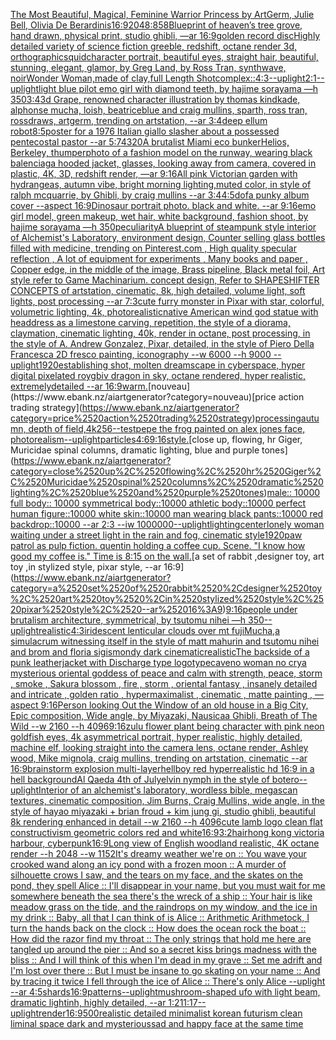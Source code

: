 [The Most Beautiful, Magical, Feminine Warrior Princess by ArtGerm, Julie Bell, Olivia De Berardinis](https://www.ebank.nz/aiartgenerator?category=The%2520Most%2520Beautiful%2C%2520Magical%2C%2520Feminine%2520Warrior%2520Princess%2520by%2520ArtGerm%2C%2520Julie%2520Bell%2C%2520Olivia%2520De%2520Berardinis)[16:9](https://www.ebank.nz/aiartgenerator?category=16%3A9)[2048:858](https://www.ebank.nz/aiartgenerator?category=2048%3A858)[Blueprint of heaven’s tree grove, hand drawn, physical print, studio ghibli, —ar 16:9](https://www.ebank.nz/aiartgenerator?category=Blueprint%2520of%2520heaven%E2%80%99s%2520tree%2520grove%2C%2520hand%2520drawn%2C%2520physical%2520print%2C%2520studio%2520ghibli%2C%2520%E2%80%94ar%252016%3A9)[golden record disc](https://www.ebank.nz/aiartgenerator?category=golden%2520record%2520disc)[Highly detailed variety of science fiction greeble, redshift, octane render 3d, orthographic](https://www.ebank.nz/aiartgenerator?category=Highly%2520detailed%2520variety%2520of%2520science%2520fiction%2520greeble%2C%2520redshift%2C%2520octane%2520render%25203d%2C%2520orthographic)[squid](https://www.ebank.nz/aiartgenerator?category=squid)[character portrait, beautiful eyes, straight hair, beautiful, stunning, elegant, glamor, by Greg Land, by Ross Tran, synthwave, noir](https://www.ebank.nz/aiartgenerator?category=character%2520portrait%2C%2520beautiful%2520eyes%2C%2520straight%2520hair%2C%2520beautiful%2C%2520stunning%2C%2520elegant%2C%2520glamor%2C%2520by%2520Greg%2520Land%2C%2520by%2520Ross%2520Tran%2C%2520synthwave%2C%2520noir)[Wonder Woman,made of clay,full Length Shot](https://www.ebank.nz/aiartgenerator?category=Wonder%2520Woman%2Cmade%2520of%2520clay%2Cfull%2520Length%2520Shot)[complex::](https://www.ebank.nz/aiartgenerator?category=complex%3A%3A)[4:3](https://www.ebank.nz/aiartgenerator?category=4%3A3)[--uplight](https://www.ebank.nz/aiartgenerator?category=--uplight)[2:1](https://www.ebank.nz/aiartgenerator?category=2%3A1)[--uplight](https://www.ebank.nz/aiartgenerator?category=--uplight)[light blue pilot emo girl with diamond teeth, by hajime sorayama —h 350](https://www.ebank.nz/aiartgenerator?category=light%2520blue%2520pilot%2520emo%2520girl%2520with%2520diamond%2520teeth%2C%2520by%2520hajime%2520sorayama%2520%E2%80%94h%2520350)[3:4](https://www.ebank.nz/aiartgenerator?category=3%3A4)[3d Grape, renowned character illustration by thomas kindkade, alphonse mucha, loish, beatriceblue and craig mullins, sparth, ross tran, rossdraws, artgerm, trending on artstation, --ar 3:4](https://www.ebank.nz/aiartgenerator?category=3d%2520Grape%2C%2520renowned%2520character%2520illustration%2520by%2520thomas%2520kindkade%2C%2520alphonse%2520mucha%2C%2520loish%2C%2520beatriceblue%2520and%2520craig%2520mullins%2C%2520sparth%2C%2520ross%2520tran%2C%2520rossdraws%2C%2520artgerm%2C%2520trending%2520on%2520artstation%2C%2520--ar%25203%3A4)[deep ellum robot](https://www.ebank.nz/aiartgenerator?category=deep%2520ellum%2520robot)[8:5](https://www.ebank.nz/aiartgenerator?category=8%3A5)[poster for a 1976 Italian giallo slasher about a possessed pentecostal pastor --ar 5:7](https://www.ebank.nz/aiartgenerator?category=poster%2520for%2520a%25201976%2520Italian%2520giallo%2520slasher%2520about%2520a%2520possessed%2520pentecostal%2520pastor%2520--ar%25205%3A7)[4320](https://www.ebank.nz/aiartgenerator?category=4320)[A brutalist Miami eco bunker](https://www.ebank.nz/aiartgenerator?category=A%2520brutalist%2520Miami%2520eco%2520bunker)[Helios, Berkeley, thumper](https://www.ebank.nz/aiartgenerator?category=Helios%2C%2520Berkeley%2C%2520thumper)[photo of a fashion model on the runway, wearing black balenciaga hooded jacket, glasses, looking away from camera, covered in plastic, 4K, 3D, redshift render, —ar 9:16](https://www.ebank.nz/aiartgenerator?category=photo%2520of%2520a%2520fashion%2520model%2520on%2520the%2520runway%2C%2520wearing%2520black%2520balenciaga%2520hooded%2520jacket%2C%2520glasses%2C%2520looking%2520away%2520from%2520camera%2C%2520covered%2520in%2520plastic%2C%25204K%2C%25203D%2C%2520redshift%2520render%2C%2520%E2%80%94ar%25209%3A16)[All pink Victorian garden with hydrangeas, autumn vibe, bright morning lighting,muted color, in style of ralph mcquarrie, by Ghibli, by craig mullins --ar 3:4](https://www.ebank.nz/aiartgenerator?category=All%2520pink%2520Victorian%2520garden%2520with%2520hydrangeas%2C%2520autumn%2520vibe%2C%2520bright%2520morning%2520lighting%2Cmuted%2520color%2C%2520in%2520style%2520of%2520ralph%2520mcquarrie%2C%2520by%2520Ghibli%2C%2520by%2520craig%2520mullins%2520--ar%25203%3A4)[4:5](https://www.ebank.nz/aiartgenerator?category=4%3A5)[dof](https://www.ebank.nz/aiartgenerator?category=dof)[a punky album cover --aspect 16:9](https://www.ebank.nz/aiartgenerator?category=a%2520punky%2520album%2520cover%2520--aspect%252016%3A9)[Dinosaur portrait photo. black and white. --ar 9:16](https://www.ebank.nz/aiartgenerator?category=Dinosaur%2520portrait%2520photo.%2520black%2520and%2520white.%2520--ar%25209%3A16)[emo girl model, green makeup, wet hair, white background, fashion shoot, by hajime sorayama —h 350](https://www.ebank.nz/aiartgenerator?category=emo%2520girl%2520model%2C%2520green%2520makeup%2C%2520wet%2520hair%2C%2520white%2520background%2C%2520fashion%2520shoot%2C%2520by%2520hajime%2520sorayama%2520%E2%80%94h%2520350)[peculiarity](https://www.ebank.nz/aiartgenerator?category=peculiarity)[A blueprint of steampunk style interior of Alchemist's Laboratory,  environment  design, Counter selling glass bottles filled with medicine,  trending on Pinterest.com  , High quality specular reflection , A lot of equipment for experiments , Many books and paper ,  Copper  edge, in the middle of the image, Brass pipeline,  Black metal foil,  Art style refer to Game Machinarium.  concept design, Refer to SHAPESHIFTER CONCEPTS  of artstation, cinematic,  8k, high detailed,  volume light,  soft lights,  post processing    --ar 7:3](https://www.ebank.nz/aiartgenerator?category=A%2520blueprint%2520of%2520steampunk%2520style%2520interior%2520of%2520Alchemist%27s%2520Laboratory%2C%2520%2520environment%2520%2520design%2C%2520Counter%2520selling%2520glass%2520bottles%2520filled%2520with%2520medicine%2C%2520%2520trending%2520on%2520Pinterest.com%2520%2520%2C%2520High%2520quality%2520specular%2520reflection%2520%2C%2520A%2520lot%2520of%2520equipment%2520for%2520experiments%2520%2C%2520Many%2520books%2520and%2520paper%2520%2C%2520%2520Copper%2520%2520edge%2C%2520in%2520the%2520middle%2520of%2520the%2520image%2C%2520Brass%2520pipeline%2C%2520%2520Black%2520metal%2520foil%2C%2520%2520Art%2520style%2520refer%2520to%2520Game%2520Machinarium.%2520%2520concept%2520design%2C%2520Refer%2520to%2520SHAPESHIFTER%2520CONCEPTS%2520%2520of%2520artstation%2C%2520cinematic%2C%2520%25208k%2C%2520high%2520detailed%2C%2520%2520volume%2520light%2C%2520%2520soft%2520lights%2C%2520%2520post%2520processing%2520%2520%2520%2520--ar%25207%3A3)[cute furry monster in Pixar with star, colorful, volumetric lighting, 4k, photorealistic](https://www.ebank.nz/aiartgenerator?category=cute%2520furry%2520monster%2520in%2520Pixar%2520with%2520star%2C%2520colorful%2C%2520volumetric%2520lighting%2C%25204k%2C%2520photorealistic)[native American wind god statue with headdress as a limestone carving, repetition, the style of a diorama, claymation, cinematic lighting, 40k, render in octane, post processing, in the style of A. Andrew Gonzalez, Pixar, detailed, in the style of Piero Della Francesca 2D fresco painting, iconography --w 6000 --h 9000 --uplight](https://www.ebank.nz/aiartgenerator?category=native%2520American%2520wind%2520god%2520statue%2520with%2520headdress%2520as%2520a%2520limestone%2520carving%2C%2520repetition%2C%2520the%2520style%2520of%2520a%2520diorama%2C%2520claymation%2C%2520cinematic%2520lighting%2C%252040k%2C%2520render%2520in%2520octane%2C%2520post%2520processing%2C%2520in%2520the%2520style%2520of%2520A.%2520Andrew%2520Gonzalez%2C%2520Pixar%2C%2520detailed%2C%2520in%2520the%2520style%2520of%2520Piero%2520Della%2520Francesca%25202D%2520fresco%2520painting%2C%2520iconography%2520--w%25206000%2520--h%25209000%2520--uplight)[1920](https://www.ebank.nz/aiartgenerator?category=1920)[establishing shot, molten dreamscape in cyberspace, hyper digital pixelated roygbiv dragon in sky, octane rendered, hyper realistic,  extremelydetailed --ar 16:9](https://www.ebank.nz/aiartgenerator?category=establishing%2520shot%2C%2520molten%2520dreamscape%2520in%2520cyberspace%2C%2520hyper%2520digital%2520pixelated%2520roygbiv%2520dragon%2520in%2520sky%2C%2520octane%2520rendered%2C%2520hyper%2520realistic%2C%2520%2520extremelydetailed%2520--ar%252016%3A9)[warm.](https://www.ebank.nz/aiartgenerator?category=warm.)[nouveau](https://www.ebank.nz/aiartgenerator?category=nouveau)[price action trading strategy](https://www.ebank.nz/aiartgenerator?category=price%2520action%2520trading%2520strategy)[processing](https://www.ebank.nz/aiartgenerator?category=processing)[autumn, depth of field,4k](https://www.ebank.nz/aiartgenerator?category=autumn%2C%2520depth%2520of%2520field%2C4k)[256](https://www.ebank.nz/aiartgenerator?category=256)[--test](https://www.ebank.nz/aiartgenerator?category=--test)[pepe the frog painted on alex jones face, photorealism](https://www.ebank.nz/aiartgenerator?category=pepe%2520the%2520frog%2520painted%2520on%2520alex%2520jones%2520face%2C%2520photorealism)[--uplight](https://www.ebank.nz/aiartgenerator?category=--uplight)[particles](https://www.ebank.nz/aiartgenerator?category=particles)[4:6](https://www.ebank.nz/aiartgenerator?category=4%3A6)[9:16](https://www.ebank.nz/aiartgenerator?category=9%3A16)[style.](https://www.ebank.nz/aiartgenerator?category=style.)[close up, flowing, hr Giger, Muricidae spinal columns, dramatic lighting, blue and purple tones](https://www.ebank.nz/aiartgenerator?category=close%2520up%2C%2520flowing%2C%2520hr%2520Giger%2C%2520Muricidae%2520spinal%2520columns%2C%2520dramatic%2520lighting%2C%2520blue%2520and%2520purple%2520tones)[male:: 10000 full body:: 10000 symmetrical body::10000 athletic body::10000 perfect human figure::10000 white skin::10000 man wearing black pants::10000 red backdrop::10000 --ar 2:3 --iw 1000000](https://www.ebank.nz/aiartgenerator?category=male%3A%3A%252010000%2520full%2520body%3A%3A%252010000%2520symmetrical%2520body%3A%3A10000%2520athletic%2520body%3A%3A10000%2520perfect%2520human%2520figure%3A%3A10000%2520white%2520skin%3A%3A10000%2520man%2520wearing%2520black%2520pants%3A%3A10000%2520red%2520backdrop%3A%3A10000%2520--ar%25202%3A3%2520--iw%25201000000)[--uplight](https://www.ebank.nz/aiartgenerator?category=--uplight)[lighting](https://www.ebank.nz/aiartgenerator?category=lighting)[center](https://www.ebank.nz/aiartgenerator?category=center)[lonely woman waiting under a street light in the rain and fog, cinematic style](https://www.ebank.nz/aiartgenerator?category=lonely%2520woman%2520waiting%2520under%2520a%2520street%2520light%2520in%2520the%2520rain%2520and%2520fog%2C%2520cinematic%2520style)[1920](https://www.ebank.nz/aiartgenerator?category=1920)[paw patrol as pulp fiction. quentin holding a coffee cup. Scene. "I know how good my coffee is." Time is 8:15 on the wall.](https://www.ebank.nz/aiartgenerator?category=paw%2520patrol%2520as%2520pulp%2520fiction.%2520quentin%2520holding%2520a%2520coffee%2520cup.%2520Scene.%2520%22I%2520know%2520how%2520good%2520my%2520coffee%2520is.%22%2520Time%2520is%25208%3A15%2520on%2520the%2520wall.)[a set of rabbit ,designer toy, art toy ,in stylized style, pixar style, --ar 16:9](https://www.ebank.nz/aiartgenerator?category=a%2520set%2520of%2520rabbit%2520%2Cdesigner%2520toy%2C%2520art%2520toy%2520%2Cin%2520stylized%2520style%2C%2520pixar%2520style%2C%2520--ar%252016%3A9)[9:16](https://www.ebank.nz/aiartgenerator?category=9%3A16)[people under brutalism architecture, symmetrical, by tsutomu nihei —h 350](https://www.ebank.nz/aiartgenerator?category=people%2520under%2520brutalism%2520architecture%2C%2520symmetrical%2C%2520by%2520tsutomu%2520nihei%2520%E2%80%94h%2520350)[--uplight](https://www.ebank.nz/aiartgenerator?category=--uplight)[realistic](https://www.ebank.nz/aiartgenerator?category=realistic)[4:3](https://www.ebank.nz/aiartgenerator?category=4%3A3)[iridescent lenticular clouds over mt fuji](https://www.ebank.nz/aiartgenerator?category=iridescent%2520lenticular%2520clouds%2520over%2520mt%2520fuji)[Mucha,](https://www.ebank.nz/aiartgenerator?category=Mucha%2C)[a simulacrum witnessing itself in the style of matt mahurin and tsutomu nihei and brom and floria sigismondy dark cinematic](https://www.ebank.nz/aiartgenerator?category=a%2520simulacrum%2520witnessing%2520itself%2520in%2520the%2520style%2520of%2520matt%2520mahurin%2520and%2520tsutomu%2520nihei%2520and%2520brom%2520and%2520floria%2520sigismondy%2520dark%2520cinematic)[realistic](https://www.ebank.nz/aiartgenerator?category=realistic)[The backside of a punk leatherjacket with Discharge type logotype](https://www.ebank.nz/aiartgenerator?category=The%2520backside%2520of%2520a%2520punk%2520leatherjacket%2520with%2520Discharge%2520type%2520logotype)[cave](https://www.ebank.nz/aiartgenerator?category=cave)[no woman no cry](https://www.ebank.nz/aiartgenerator?category=no%2520woman%2520no%2520cry)[a mysterious oriental goddess of peace and calm with strength, peace, storm , smoke , Sakura blossom , fire , storm ,  oriental fantasy ,  insanely detailed and intricate , golden ratio , hypermaximalist , cinematic , matte painting , —aspect 9:16](https://www.ebank.nz/aiartgenerator?category=a%2520mysterious%2520oriental%2520goddess%2520of%2520peace%2520and%2520calm%2520with%2520strength%2C%2520peace%2C%2520storm%2520%2C%2520smoke%2520%2C%2520Sakura%2520blossom%2520%2C%2520fire%2520%2C%2520storm%2520%2C%2520%2520oriental%2520fantasy%2520%2C%2520%2520insanely%2520detailed%2520and%2520intricate%2520%2C%2520golden%2520ratio%2520%2C%2520hypermaximalist%2520%2C%2520cinematic%2520%2C%2520matte%2520painting%2520%2C%2520%E2%80%94aspect%25209%3A16)[Person looking Out the Window of an old house in a Big City, Epic composition, Wide angle, by Miyazaki, Nausicaa Ghibli, Breath of The Wild --w 2160  --h 4096](https://www.ebank.nz/aiartgenerator?category=Person%2520looking%2520Out%2520the%2520Window%2520of%2520an%2520old%2520house%2520in%2520a%2520Big%2520City%2C%2520Epic%2520composition%2C%2520Wide%2520angle%2C%2520by%2520Miyazaki%2C%2520Nausicaa%2520Ghibli%2C%2520Breath%2520of%2520The%2520Wild%2520--w%25202160%2520%2520--h%25204096)[9:16](https://www.ebank.nz/aiartgenerator?category=9%3A16)[zulu flower plant being character with pink neon goldfish eyes, 4k asymmetrical portrait, hyper realistic, highly detailed, machine elf, looking straight into the camera lens, octane render, Ashley wood, Mike mignola, craig mullins, trending on artstation, cinematic --ar 16:9](https://www.ebank.nz/aiartgenerator?category=zulu%2520flower%2520plant%2520being%2520character%2520with%2520pink%2520neon%2520goldfish%2520eyes%2C%25204k%2520asymmetrical%2520portrait%2C%2520hyper%2520realistic%2C%2520highly%2520detailed%2C%2520machine%2520elf%2C%2520looking%2520straight%2520into%2520the%2520camera%2520lens%2C%2520octane%2520render%2C%2520Ashley%2520wood%2C%2520Mike%2520mignola%2C%2520craig%2520mullins%2C%2520trending%2520on%2520artstation%2C%2520cinematic%2520--ar%252016%3A9)[brainstorm explosion multi-layer](https://www.ebank.nz/aiartgenerator?category=brainstorm%2520explosion%2520multi-layer)[hellboy red hyperrealistic hd 16:9 in a hell background](https://www.ebank.nz/aiartgenerator?category=hellboy%2520red%2520hyperrealistic%2520hd%252016%3A9%2520in%2520a%2520hell%2520background)[Al Qaeda 4th of July](https://www.ebank.nz/aiartgenerator?category=Al%2520Qaeda%25204th%2520of%2520July)[elvin nymph in the style of botero](https://www.ebank.nz/aiartgenerator?category=elvin%2520nymph%2520in%2520the%2520style%2520of%2520botero)[--uplight](https://www.ebank.nz/aiartgenerator?category=--uplight)[Interior of an alchemist's laboratory, wordless bible, megascan textures, cinematic composition, Jim Burns, Craig Mullins, wide angle, in the style of hayao miyazaki + brian froud + kim jung gi, studio ghibli, beautiful 8k rendering enhanced in detail --w 2160  --h 4096](https://www.ebank.nz/aiartgenerator?category=Interior%2520of%2520an%2520alchemist%27s%2520laboratory%2C%2520wordless%2520bible%2C%2520megascan%2520textures%2C%2520cinematic%2520composition%2C%2520Jim%2520Burns%2C%2520Craig%2520Mullins%2C%2520wide%2520angle%2C%2520in%2520the%2520style%2520of%2520hayao%2520miyazaki%2520%2B%2520brian%2520froud%2520%2B%2520kim%2520jung%2520gi%2C%2520studio%2520ghibli%2C%2520beautiful%25208k%2520rendering%2520enhanced%2520in%2520detail%2520--w%25202160%2520%2520--h%25204096)[cute lamb logo clean flat constructivism geometric colors red and white](https://www.ebank.nz/aiartgenerator?category=cute%2520lamb%2520logo%2520clean%2520flat%2520constructivism%2520geometric%2520colors%2520red%2520and%2520white)[16:9](https://www.ebank.nz/aiartgenerator?category=16%3A9)[3:2](https://www.ebank.nz/aiartgenerator?category=3%3A2)[hair](https://www.ebank.nz/aiartgenerator?category=hair)[hong kong victoria harbour, cyberpunk](https://www.ebank.nz/aiartgenerator?category=hong%2520kong%2520victoria%2520harbour%2C%2520cyberpunk)[16:9](https://www.ebank.nz/aiartgenerator?category=16%3A9)[Long view of English woodland realistic, 4K octane render    --h 2048 --w 1152](https://www.ebank.nz/aiartgenerator?category=Long%2520view%2520of%2520English%2520woodland%2520realistic%2C%25204K%2520octane%2520render%2520%2520%2520%2520--h%25202048%2520--w%25201152)[It's dreamy weather we're on :: You wave your crooked wand along an icy pond with a frozen moon :: A murder of silhouette crows I saw, and the tears on my face, and the skates on the pond, they spell Alice :: I'll disappear in your name, but you must wait for me somewhere beneath the sea there's the wreck of a ship :: Your hair is like meadow grass on the tide, and the raindrops on my window, and the ice in my drink :: Baby, all that I can think of is Alice :: Arithmetic Arithmetock, I turn the hands back on the clock :: How does the ocean rock the boat :: How did the razor find my throat :: The only strings that hold me here are tangled up around the pier :: And so a secret kiss brings madness with the bliss :: And I will think of this when I'm dead in my grave :: Set me adrift and I'm lost over there :: But I must be insane to go skating on your name :: And by tracing it twice I fell through the ice of Alice :: There's only Alice --uplight --ar 4:5](https://www.ebank.nz/aiartgenerator?category=It%27s%2520dreamy%2520weather%2520we%27re%2520on%2520%3A%3A%2520You%2520wave%2520your%2520crooked%2520wand%2520along%2520an%2520icy%2520pond%2520with%2520a%2520frozen%2520moon%2520%3A%3A%2520A%2520murder%2520of%2520silhouette%2520crows%2520I%2520saw%2C%2520and%2520the%2520tears%2520on%2520my%2520face%2C%2520and%2520the%2520skates%2520on%2520the%2520pond%2C%2520they%2520spell%2520Alice%2520%3A%3A%2520I%27ll%2520disappear%2520in%2520your%2520name%2C%2520but%2520you%2520must%2520wait%2520for%2520me%2520somewhere%2520beneath%2520the%2520sea%2520there%27s%2520the%2520wreck%2520of%2520a%2520ship%2520%3A%3A%2520Your%2520hair%2520is%2520like%2520meadow%2520grass%2520on%2520the%2520tide%2C%2520and%2520the%2520raindrops%2520on%2520my%2520window%2C%2520and%2520the%2520ice%2520in%2520my%2520drink%2520%3A%3A%2520Baby%2C%2520all%2520that%2520I%2520can%2520think%2520of%2520is%2520Alice%2520%3A%3A%2520Arithmetic%2520Arithmetock%2C%2520I%2520turn%2520the%2520hands%2520back%2520on%2520the%2520clock%2520%3A%3A%2520How%2520does%2520the%2520ocean%2520rock%2520the%2520boat%2520%3A%3A%2520How%2520did%2520the%2520razor%2520find%2520my%2520throat%2520%3A%3A%2520The%2520only%2520strings%2520that%2520hold%2520me%2520here%2520are%2520tangled%2520up%2520around%2520the%2520pier%2520%3A%3A%2520And%2520so%2520a%2520secret%2520kiss%2520brings%2520madness%2520with%2520the%2520bliss%2520%3A%3A%2520And%2520I%2520will%2520think%2520of%2520this%2520when%2520I%27m%2520dead%2520in%2520my%2520grave%2520%3A%3A%2520Set%2520me%2520adrift%2520and%2520I%27m%2520lost%2520over%2520there%2520%3A%3A%2520But%2520I%2520must%2520be%2520insane%2520to%2520go%2520skating%2520on%2520your%2520name%2520%3A%3A%2520And%2520by%2520tracing%2520it%2520twice%2520I%2520fell%2520through%2520the%2520ice%2520of%2520Alice%2520%3A%3A%2520There%27s%2520only%2520Alice%2520--uplight%2520--ar%25204%3A5)[shards](https://www.ebank.nz/aiartgenerator?category=shards)[16:9](https://www.ebank.nz/aiartgenerator?category=16%3A9)[patterns](https://www.ebank.nz/aiartgenerator?category=patterns)[--uplight](https://www.ebank.nz/aiartgenerator?category=--uplight)[mushroom-shaped ufo with light beam, dramatic lightinh, highly detailed, --ar 1:2](https://www.ebank.nz/aiartgenerator?category=mushroom-shaped%2520ufo%2520with%2520light%2520beam%2C%2520dramatic%2520lightinh%2C%2520highly%2520detailed%2C%2520--ar%25201%3A2)[11:17](https://www.ebank.nz/aiartgenerator?category=11%3A17)[--uplight](https://www.ebank.nz/aiartgenerator?category=--uplight)[render](https://www.ebank.nz/aiartgenerator?category=render)[16:9](https://www.ebank.nz/aiartgenerator?category=16%3A9)[500](https://www.ebank.nz/aiartgenerator?category=500)[realistic detailed minimalist korean futurism clean liminal space dark and mysterious](https://www.ebank.nz/aiartgenerator?category=realistic%2520detailed%2520minimalist%2520korean%2520futurism%2520clean%2520liminal%2520space%2520dark%2520and%2520mysterious)[sad and happy face at the same time](https://www.ebank.nz/aiartgenerator?category=sad%2520and%2520happy%2520face%2520at%2520the%2520same%2520time)